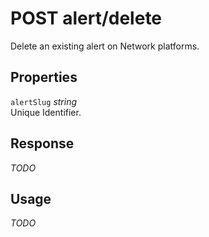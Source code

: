 # <span class="badge badge-light">POST</span> <span class="badge badge-light">alert/delete</span>


Delete an existing alert on Network platforms.

## Properties

`alertSlug` *string*  
Unique Identifier.


## Response

*TODO*

## Usage

*TODO*

